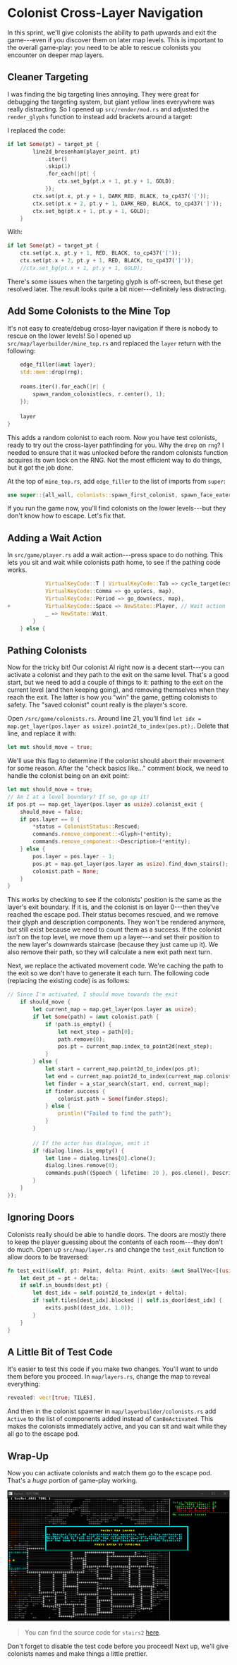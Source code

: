 # Colonist Cross-Layer Navigation

In this sprint, we'll give colonists the ability to path upwards and exit the game---even if you discover them on later map levels. This is important to the overall game-play: you need to be able to rescue colonists you encounter on deeper map layers.

## Cleaner Targeting

I was finding the big targeting lines annoying. They were great for debugging the targeting system, but giant yellow lines everywhere was really distracting. So I opened up `src/render/mod.rs` and adjusted the `render_glyphs` function to instead add brackets around a target:

I replaced the code:

```rust
if let Some(pt) = target_pt {
        line2d_bresenham(player_point, pt)
            .iter()
            .skip(1)
            .for_each(|pt| {
                ctx.set_bg(pt.x + 1, pt.y + 1, GOLD);
            });
        ctx.set(pt.x, pt.y + 1, DARK_RED, BLACK, to_cp437('['));
        ctx.set(pt.x + 2, pt.y + 1, DARK_RED, BLACK, to_cp437(']'));
        ctx.set_bg(pt.x + 1, pt.y + 1, GOLD);
    }
```

With:

```rust
if let Some(pt) = target_pt {
    ctx.set(pt.x, pt.y + 1, RED, BLACK, to_cp437('['));
    ctx.set(pt.x + 2, pt.y + 1, RED, BLACK, to_cp437(']'));
    //ctx.set_bg(pt.x + 1, pt.y + 1, GOLD);
```

There's some issues when the targeting glyph is off-screen, but these get resolved later. The result looks quite a bit nicer---definitely less distracting.

## Add Some Colonists to the Mine Top

It's not easy to create/debug cross-layer navigation if there is nobody to rescue on the lower levels! So I opened up `src/map/layerbuilder/mine_top.rs` and replaced the `layer` return with the following:

```rust
    edge_filler(&mut layer);
    std::mem::drop(rng);

    rooms.iter().for_each(|r| {
        spawn_random_colonist(ecs, r.center(), 1);
    });

    layer
}
```

This adds a random colonist to each room. Now you have test colonists, ready to try out the cross-layer pathfinding for you. Why the `drop` on `rng`? I needed to ensure that it was unlocked before the random colonists function acquires its own lock on the RNG. Not the most efficient way to do things, but it got the job done. 

At the top of `mine_top.rs`, add `edge_filler` to the list of imports from `super`:

```rust
use super::{all_wall, colonists::spawn_first_colonist, spawn_face_eater, spawn_random_colonist, edge_filler};
```

If you run the game now, you'll find colonists on the lower levels---but they don't know how to escape. Let's fix that.

## Adding a Wait Action

In `src/game/player.rs` add a wait action---press space to do nothing. This lets you sit and wait while colonists path home, to see if the pathing code works.

```rust
            VirtualKeyCode::T | VirtualKeyCode::Tab => cycle_target(ecs),
            VirtualKeyCode::Comma => go_up(ecs, map),
            VirtualKeyCode::Period => go_down(ecs, map),
+           VirtualKeyCode::Space => NewState::Player, // Wait action
            _ => NewState::Wait,
        }
    } else {
```

## Pathing Colonists

Now for the tricky bit! Our colonist AI right now is a decent start---you can activate a colonist and they path to the exit on the same level. That's a good start, but we need to add a couple of things to it: pathing to the exit on the current level (and then keeping going), and removing themselves when they reach the exit. The latter is how you "win" the game, getting colonists to safety. The "saved colonist" count really is the player's score.

Open `/src/game/colonists.rs`. Around line 21, you'll find `let idx = map.get_layer(pos.layer as usize).point2d_to_index(pos.pt);`. Delete that line, and replace it with:

```rust
let mut should_move = true;
```

We'll use this flag to determine if the colonist should abort their movement for some reason. After the "check basics like..." comment block, we need to handle the colonist being on an exit point:

```rust
let mut should_move = true;
// Am I at a level boundary? If so, go up it!
if pos.pt == map.get_layer(pos.layer as usize).colonist_exit {
    should_move = false;
    if pos.layer == 0 {
        *status = ColonistStatus::Rescued;
        commands.remove_component::<Glyph>(*entity);
        commands.remove_component::<Description>(*entity);
    } else {
        pos.layer = pos.layer - 1;
        pos.pt = map.get_layer(pos.layer as usize).find_down_stairs();
        colonist.path = None;
    }
}
```

This works by checking to see if the colonists' position is the same as the layer's exit boundary. If it is, and the colonist is on layer 0---then they've reached the escape pod. Their status becomes rescued, and we remove their glyph and description components. They won't be rendered anymore, but still exist because we need to count them as a success. If the colonist *isn't* on the top level, we move them up a layer---and set their position to the new layer's downwards staircase (because they just came up it). We also remove their path, so they will calculate a new exit path next turn.

Next, we replace the activated movement code. We're caching the path to the exit so we don't have to generate it each turn. The following code (replacing the existing code) is as follows:

```rust
// Since I'm activated, I should move towards the exit
    if should_move {
        let current_map = map.get_layer(pos.layer as usize);
        if let Some(path) = &mut colonist.path {
            if !path.is_empty() {
                let next_step = path[0];
                path.remove(0);
                pos.pt = current_map.index_to_point2d(next_step);
            }
        } else {
            let start = current_map.point2d_to_index(pos.pt);
            let end = current_map.point2d_to_index(current_map.colonist_exit);
            let finder = a_star_search(start, end, current_map);
            if finder.success {
                colonist.path = Some(finder.steps);
            } else {
                println!("Failed to find the path");
            }
        }

        // If the actor has dialogue, emit it
        if !dialog.lines.is_empty() {
            let line = dialog.lines[0].clone();
            dialog.lines.remove(0);
            commands.push((Speech { lifetime: 20 }, pos.clone(), Description(line)));
        }
    }
});
```

## Ignoring Doors

Colonists really should be able to handle doors. The doors are mostly there to keep the player guessing about the contents of each room---they don't do much. Open up `src/map/layer.rs` and change the `test_exit` function to allow doors to be traversed:

```rust
fn test_exit(&self, pt: Point, delta: Point, exits: &mut SmallVec<[(usize, f32); 10]>) {
    let dest_pt = pt + delta;
    if self.in_bounds(dest_pt) {
        let dest_idx = self.point2d_to_index(pt + delta);
        if !self.tiles[dest_idx].blocked || self.is_door[dest_idx] {
            exits.push((dest_idx, 1.0));
        }
    }
}
```

## A Little Bit of Test Code

It's easier to test this code if you make two changes. You'll want to undo them before you proceed. In `map/layers.rs`, change the map to reveal everything:

```rust
revealed: vec![true; TILES],
```

And then in the colonist spawner in `map/layerbuilder/colonists.rs` add `Active` to the list of components added instead of `CanBeActivated`. This makes the colonists immediately active, and you can sit and wait while they all go to the escape pod.

## Wrap-Up

Now you can activate colonists and watch them go to the escape pod. That's a *huge* portion of game-play working.

![](colonist_rush.gif)

> You can find the source code for `stairs2` [here](https://github.com/thebracket/secbot-2021-7drl/tree/tutorial/tutorial/stairs2/).

Don't forget to disable the test code before you proceed! Next up, we'll give colonists names and make things a little prettier.
